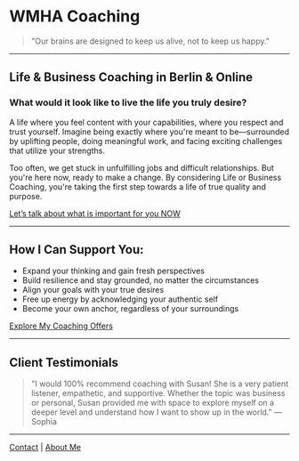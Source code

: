 # WMHA Coaching

> "Our brains are designed to keep us alive, not to keep us happy."

---

## Life & Business Coaching in Berlin & Online

### What would it look like to live the life you truly desire?

A life where you feel content with your capabilities, where you respect and trust yourself. Imagine being exactly where you're meant to be—surrounded by uplifting people, doing meaningful work, and facing exciting challenges that utilize your strengths.

Too often, we get stuck in unfulfilling jobs and difficult relationships. But you're here now, ready to make a change. By considering Life or Business Coaching, you're taking the first step towards a life of true quality and purpose.

[Let’s talk about what is important for you NOW](./contact)

---

## How I Can Support You:

- Expand your thinking and gain fresh perspectives
- Build resilience and stay grounded, no matter the circumstances
- Align your goals with your true desires
- Free up energy by acknowledging your authentic self
- Become your own anchor, regardless of your surroundings

[Explore My Coaching Offers](./business-coaching)

---

## Client Testimonials

> "I would 100% recommend coaching with Susan! She is a very patient listener, empathetic, and supportive. Whether the topic was business or personal, Susan provided me with space to explore myself on a deeper level and understand how I want to show up in the world." — Sophia

---

[Contact](./contact) | [About Me](./about)
